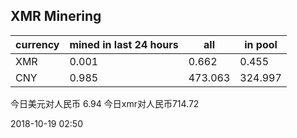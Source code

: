 ## XMR Minering

|currency|mined in last 24 hours|all|in pool|
|---|---|---|---|
|XMR|0.001|0.662|0.455|
|CNY|0.985|473.063|324.997|

今日美元对人民币 6.94	今日xmr对人民币714.72


2018-10-19 02:50